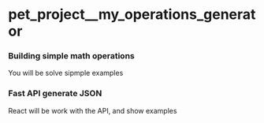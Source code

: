 # pet_project\_\_my_operations_generator

### Building simple math operations

You will be solve sipmple examples

### Fast API generate JSON

React will be work with the API, and show examples
